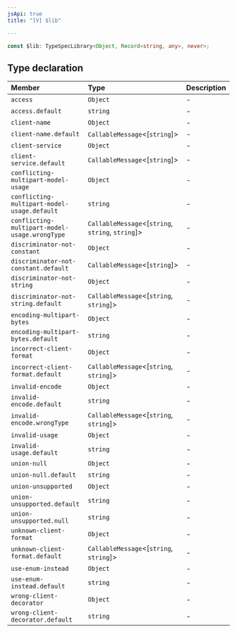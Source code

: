 ```yaml
---
jsApi: true
title: "[V] $lib"

---
```

```ts
const $lib: TypeSpecLibrary<Object, Record<string, any>, never>;
```

## Type declaration

| Member | Type | Description |
| :------ | :------ | :------ |
| `access` | `Object` | - |
| `access.default` | `string` | - |
| `client-name` | `Object` | - |
| `client-name.default` | `CallableMessage`<[`string`]\> | - |
| `client-service` | `Object` | - |
| `client-service.default` | `CallableMessage`<[`string`]\> | - |
| `conflicting-multipart-model-usage` | `Object` | - |
| `conflicting-multipart-model-usage.default` | `string` | - |
| `conflicting-multipart-model-usage.wrongType` | `CallableMessage`<[`string`, `string`, `string`]\> | - |
| `discriminator-not-constant` | `Object` | - |
| `discriminator-not-constant.default` | `CallableMessage`<[`string`]\> | - |
| `discriminator-not-string` | `Object` | - |
| `discriminator-not-string.default` | `CallableMessage`<[`string`, `string`]\> | - |
| `encoding-multipart-bytes` | `Object` | - |
| `encoding-multipart-bytes.default` | `string` | - |
| `incorrect-client-format` | `Object` | - |
| `incorrect-client-format.default` | `CallableMessage`<[`string`, `string`]\> | - |
| `invalid-encode` | `Object` | - |
| `invalid-encode.default` | `string` | - |
| `invalid-encode.wrongType` | `CallableMessage`<[`string`, `string`]\> | - |
| `invalid-usage` | `Object` | - |
| `invalid-usage.default` | `string` | - |
| `union-null` | `Object` | - |
| `union-null.default` | `string` | - |
| `union-unsupported` | `Object` | - |
| `union-unsupported.default` | `string` | - |
| `union-unsupported.null` | `string` | - |
| `unknown-client-format` | `Object` | - |
| `unknown-client-format.default` | `CallableMessage`<[`string`, `string`]\> | - |
| `use-enum-instead` | `Object` | - |
| `use-enum-instead.default` | `string` | - |
| `wrong-client-decorator` | `Object` | - |
| `wrong-client-decorator.default` | `string` | - |
